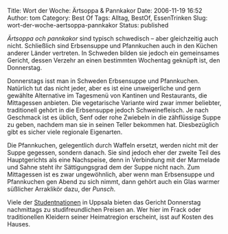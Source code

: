 Title: Wort der Woche: Ärtsoppa & Pannkakor
Date: 2006-11-19 16:52
Author: tom
Category: Best Of
Tags: Alltag, BestOf, EssenTrinken
Slug: wort-der-woche-aertsoppa-pannkakor
Status: published

*Ärtsoppa och pannkakor* sind typisch schwedisch – aber gleichzeitig
auch nicht. Schließlich sind Erbsensuppe und Pfannkuchen auch in den
Küchen anderer Länder vertreten. In Schweden bilden sie jedoch ein
gemeinsames Gericht, dessen Verzehr an einen bestimmten Wochentag
geknüpft ist, den Donnerstag.

Donnerstags isst man in Schweden Erbsensuppe und Pfannkuchen. Natürlich
tut das nicht jeder, aber es ist eine unweigerliche und gern gewählte
Alternative im Tagesmenü von Kantinen und Restaurants, die Mittagessen
anbieten. Die vegetarische Variante wird zwar immer beliebter,
traditionell gehört in die Erbsensuppe jedoch Schweinefleisch. Je nach
Geschmack ist es üblich, Senf oder rohe Zwiebeln in die zähflüssige
Suppe zu geben, nachdem man sie in seinen Teller bekommen hat.
Diesbezüglich gibt es sicher viele regionale Eigenarten.

Die Pfannkuchen, gelegentlich durch Waffeln ersetzt, werden nicht mit
der Suppe gegessen, sondern danach. Sie sind jedoch eher der zweite Teil
des Hauptgerichts als eine Nachspeise, denn in Verbindung mit der
Marmelade und Sahne steht ihr Sättigungsgrad dem der Suppe nicht nach.
Zum Mittagessen ist es zwar ungewöhnlich, aber wenn man Erbsensuppe und
Pfannkuchen gen Abend zu sich nimmt, dann gehört auch ein Glas warmer
süßlicher Arraklikör dazu, der *Punsch*.

Viele der
[Studentnationen](http://www.fiket.de/2006/11/05/wort-der-woche-studentnation/)
in Uppsala bieten das Gericht Donnerstag nachmittags zu
studifreundlichen Preisen an. Wer hier im Frack oder traditionellen
Kleidern seiner Heimatregion erscheint, isst auf Kosten des Hauses.

